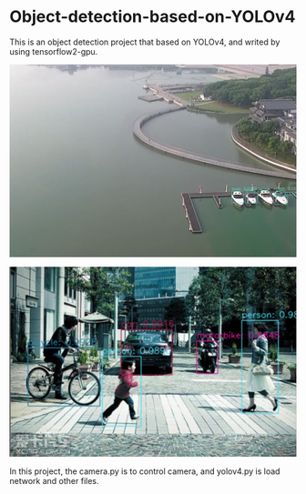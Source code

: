 # Object-detection-based-on-YOLOv4

This is an object detection project that based on YOLOv4, and writed by using tensorflow2-gpu.

![image](https://github.com/Spike81/Object-detection-based-on-YOLOv4/blob/master/Photos/boat.png)

![image](https://github.com/Spike81/Object-detection-based-on-YOLOv4/blob/master/Photos/photo.png)

In this project, the camera.py is to control camera, and yolov4.py is load network and other files.
